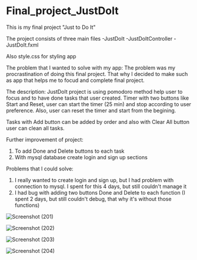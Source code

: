 # Final_project_JustDoIt
This is my final project  "Just to Do It"

The project consists of three main files 
-JustDoIt
-JustDoItController
-JustDoIt.fxml

Also style.css for styling app

The problem that I wanted to solve with my app: The problem was my procrastination of doing this final project. That why I decided to make such as app that helps me to focud and complete final project. 

The description: JustDoIt project is using pomodoro method help user to focus and to have done tasks that user created. Timer with two buttons like Start and Reset, user can start the timer (25 min) and stop according to user preference. Also, user can reset the timer and start from the begining. 

Tasks with Add button can be added by order and also with Clear All button user can clean all tasks. 

Further improvement of project: 
1. To add Done and Delete buttons to each task 
2. With mysql database create login and sign up sections

Problems that I could solve: 
1. I really wanted to create login and sign up, but I had problem with connection to mysql. I spent for this 4 days, but still couldn't manage it 
2. I had bug with adding two buttons Done and Delete to each function (I spent 2 days, but still couldn't debug, that why it's without those functions)

![Screenshot (201)](https://github.com/Cholpon-Ishenbekova/Final_project_JustDoIt/assets/68575387/c416f335-cf4d-4869-b70f-f33659725029)

![Screenshot (202)](https://github.com/Cholpon-Ishenbekova/Final_project_JustDoIt/assets/68575387/af798fd0-181d-4a75-b554-8c1418d9c5b6)

![Screenshot (203)](https://github.com/Cholpon-Ishenbekova/Final_project_JustDoIt/assets/68575387/396d6af5-e043-4392-a29b-5ab21b365871)

![Screenshot (204)](https://github.com/Cholpon-Ishenbekova/Final_project_JustDoIt/assets/68575387/eebc5835-d075-4c20-8fd1-3d1c25b94abc)
